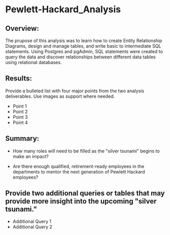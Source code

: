 # Pewlett-Hackard_Analysis

## Overview: 

The prupose of this analysis was to learn how to create Entity Relationship Diagrams, design and manage tables, and write basic to intermediate SQL statements. Using Postgres and pgAdmin, SQL statements were created to query the data and discover relationships between different data tables using relational databases.

## Results: 

Provide a bulleted list with four major points from the two analysis deliverables. Use images as support where needed.

* Point 1
* Point 2
* Point 3
* Point 4

## Summary:

* How many roles will need to be filled as the "silver tsunami" begins to make an impact?

* Are there enough qualified, retirement-ready employees in the departments to mentor the next generation of Pewlett Hackard employees?

## Provide two additional queries or tables that may provide more insight into the upcoming "silver tsunami."

* Additional Query 1
* Additional Query 2






